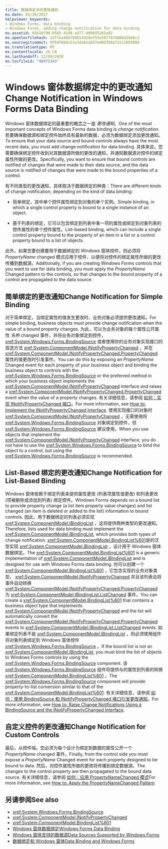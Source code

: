 ```yaml
---
title: 数据绑定中的更改通知
ms.date: 03/30/2017
helpviewer_keywords:
- Windows Forms, data binding
- Windows Forms, adding change notification for data binding
ms.assetid: b5b10f90-0585-41d9-a377-409835262a92
ms.openlocfilehash: 2dffea46bf0db54d28ef55e507767d88bd29ebc2
ms.sourcegitcommit: 9f6df084c53a3da0ea657ed0d708a72213683084
ms.translationtype: MT
ms.contentlocale: zh-CN
ms.lasthandoff: 12/09/2020
ms.locfileid: "96971343"
---
```

# <a name="change-notification-in-windows-forms-data-binding"></a><span data-ttu-id="32003-102">Windows 窗体数据绑定中的更改通知</span><span class="sxs-lookup"><span data-stu-id="32003-102">Change Notification in Windows Forms Data Binding</span></span>
<span data-ttu-id="32003-103">Windows 窗体数据绑定的最重要的概念之一是 *更改通知*。</span><span class="sxs-lookup"><span data-stu-id="32003-103">One of the most important concepts of Windows Forms data binding is *change notification*.</span></span> <span data-ttu-id="32003-104">若要确保数据源和绑定控件始终具有最新的数据，必须为数据绑定添加更改通知。</span><span class="sxs-lookup"><span data-stu-id="32003-104">To ensure that your data source and bound controls always have the most recent data, you must add change notification for data binding.</span></span> <span data-ttu-id="32003-105">具体来说，您需要确保绑定控件收到对其数据源所做的更改的通知，并通知数据源对控件的绑定属性所做的更改。</span><span class="sxs-lookup"><span data-stu-id="32003-105">Specifically, you want to ensure that bound controls are notified of changes that were made to their data source, and the data source is notified of changes that were made to the bound properties of a control.</span></span>  
  
 <span data-ttu-id="32003-106">有不同类型的更改通知，具体取决于数据绑定的种类：</span><span class="sxs-lookup"><span data-stu-id="32003-106">There are different kinds of change notification, depending on the kind of data binding:</span></span>  
  
- <span data-ttu-id="32003-107">简单绑定，其中单个控件属性绑定到对象的单个实例。</span><span class="sxs-lookup"><span data-stu-id="32003-107">Simple binding, in which a single control property is bound to a single instance of an object.</span></span>  
  
- <span data-ttu-id="32003-108">基于列表的绑定，它可以包含绑定到列表中某一项的属性或绑定到对象列表的控件属性的单个控件属性。</span><span class="sxs-lookup"><span data-stu-id="32003-108">List-based binding, which can include a single control property bound to the property of an item in a list or a control property bound to a list of objects.</span></span>  
  
 <span data-ttu-id="32003-109">此外，如果您要创建要用于数据绑定的 Windows 窗体控件，则必须将 *PropertyName* changed 模式应用于控件，以便将对控件的绑定属性所做的更改传播到数据源。</span><span class="sxs-lookup"><span data-stu-id="32003-109">Additionally, if you are creating Windows Forms controls that you want to use for data binding, you must apply the *PropertyName* Changed pattern to the controls, so that changes to the bound property of a control are propagated to the data source.</span></span>  
  
## <a name="change-notification-for-simple-binding"></a><span data-ttu-id="32003-110">简单绑定的更改通知</span><span class="sxs-lookup"><span data-stu-id="32003-110">Change Notification for Simple Binding</span></span>  
 <span data-ttu-id="32003-111">对于简单绑定，当绑定属性的值发生更改时，业务对象必须提供更改通知。</span><span class="sxs-lookup"><span data-stu-id="32003-111">For simple binding, business objects must provide change notification when the value of a bound property changes.</span></span> <span data-ttu-id="32003-112">为此，可以为业务对象的每个属性公开属性 *名称* changed 事件，并将业务对象绑定到控件， <xref:System.Windows.Forms.BindingSource> 或者使用你的业务对象实现接口的首选方法 <xref:System.ComponentModel.INotifyPropertyChanged> ，并在 <xref:System.ComponentModel.INotifyPropertyChanged.PropertyChanged> 属性的值更改时引发事件。</span><span class="sxs-lookup"><span data-stu-id="32003-112">You can do this by exposing an *PropertyName* Changed event for each property of your business object and binding the business object to controls with the <xref:System.Windows.Forms.BindingSource> or the preferred method in which your business object implements the <xref:System.ComponentModel.INotifyPropertyChanged> interface and raises a <xref:System.ComponentModel.INotifyPropertyChanged.PropertyChanged> event when the value of a property changes.</span></span> <span data-ttu-id="32003-113">有关详细信息，请参阅 [如何：实现 INotifyPropertyChanged 接口](how-to-implement-the-inotifypropertychanged-interface.md)。</span><span class="sxs-lookup"><span data-stu-id="32003-113">For more information, see [How to: Implement the INotifyPropertyChanged Interface](how-to-implement-the-inotifypropertychanged-interface.md).</span></span> <span data-ttu-id="32003-114">使用实现接口的对象时 <xref:System.ComponentModel.INotifyPropertyChanged> ，无需使用将 <xref:System.Windows.Forms.BindingSource> 对象绑定到控件，但 <xref:System.Windows.Forms.BindingSource> 建议使用。</span><span class="sxs-lookup"><span data-stu-id="32003-114">When you use objects that implement the <xref:System.ComponentModel.INotifyPropertyChanged> interface, you do not have to use the <xref:System.Windows.Forms.BindingSource> to bind the object to a control, but using the <xref:System.Windows.Forms.BindingSource> is recommended.</span></span>  
  
## <a name="change-notification-for-list-based-binding"></a><span data-ttu-id="32003-115">List-Based 绑定的更改通知</span><span class="sxs-lookup"><span data-stu-id="32003-115">Change Notification for List-Based Binding</span></span>  
 <span data-ttu-id="32003-116">Windows 窗体依赖于绑定列表来提供属性更改 (列表项属性值更改) 和列表更改 (项被删除或添加到列表) 绑定控件。</span><span class="sxs-lookup"><span data-stu-id="32003-116">Windows Forms depends on a bound list to provide property change (a list item property value changes) and list changed (an item is deleted or added to the list) information to bound controls.</span></span> <span data-ttu-id="32003-117">因此，用于数据绑定的列表必须实现 <xref:System.ComponentModel.IBindingList> ，这将提供两种类型的更改通知。</span><span class="sxs-lookup"><span data-stu-id="32003-117">Therefore, lists used for data binding must implement the <xref:System.ComponentModel.IBindingList>, which provides both types of change notification.</span></span> <span data-ttu-id="32003-118"><xref:System.ComponentModel.BindingList%601>是的泛型实现 <xref:System.ComponentModel.IBindingList> ，设计用于 Windows 窗体数据绑定。</span><span class="sxs-lookup"><span data-stu-id="32003-118">The <xref:System.ComponentModel.BindingList%601> is a generic implementation of <xref:System.ComponentModel.IBindingList> and is designed for use with Windows Forms data binding.</span></span> <span data-ttu-id="32003-119">你可以创建一个 <xref:System.ComponentModel.BindingList%601> ，它包含实现的业务对象类型， <xref:System.ComponentModel.INotifyPropertyChanged> 并且该列表会将事件自动转换 <xref:System.ComponentModel.INotifyPropertyChanged.PropertyChanged> 为 <xref:System.ComponentModel.IBindingList.ListChanged> 事件。</span><span class="sxs-lookup"><span data-stu-id="32003-119">You can create a <xref:System.ComponentModel.BindingList%601> that contains a business object type that implements <xref:System.ComponentModel.INotifyPropertyChanged> and the list will automatically convert the <xref:System.ComponentModel.INotifyPropertyChanged.PropertyChanged> events to <xref:System.ComponentModel.IBindingList.ListChanged> events.</span></span> <span data-ttu-id="32003-120">如果绑定列表不是 <xref:System.ComponentModel.IBindingList> ，则必须使用组件将对象列表绑定到 Windows 窗体控件 <xref:System.Windows.Forms.BindingSource> 。</span><span class="sxs-lookup"><span data-stu-id="32003-120">If the bound list is not an <xref:System.ComponentModel.IBindingList>, you must bind the list of objects to Windows Forms controls by using the <xref:System.Windows.Forms.BindingSource> component.</span></span> <span data-ttu-id="32003-121">该 <xref:System.Windows.Forms.BindingSource> 组件将提供与的属性到列表的转换 <xref:System.ComponentModel.BindingList%601> 。</span><span class="sxs-lookup"><span data-stu-id="32003-121">The <xref:System.Windows.Forms.BindingSource> component will provide property-to-list conversion similar to that of the <xref:System.ComponentModel.BindingList%601>.</span></span> <span data-ttu-id="32003-122">有关详细信息，请参阅 [如何：使用 BindingSource 和 INotifyPropertyChanged 接口引发更改通知](./controls/raise-change-notifications--bindingsource.md)。</span><span class="sxs-lookup"><span data-stu-id="32003-122">For more information, see [How to: Raise Change Notifications Using a BindingSource and the INotifyPropertyChanged Interface](./controls/raise-change-notifications--bindingsource.md).</span></span>  
  
## <a name="change-notification-for-custom-controls"></a><span data-ttu-id="32003-123">自定义控件的更改通知</span><span class="sxs-lookup"><span data-stu-id="32003-123">Change Notification for Custom Controls</span></span>  
 <span data-ttu-id="32003-124">最后，从控件端，您必须为每个设计为绑定到数据的属性公开一个 *PropertyName* changed 事件。</span><span class="sxs-lookup"><span data-stu-id="32003-124">Finally, from the control side you must expose a *PropertyName* Changed event for each property designed to be bound to data.</span></span> <span data-ttu-id="32003-125">然后，对控件属性所做的更改将传播到绑定数据源。</span><span class="sxs-lookup"><span data-stu-id="32003-125">The changes to the control property are then propagated to the bound data source.</span></span> <span data-ttu-id="32003-126">有关详细信息，请参阅 [如何：应用 PropertyNameChanged 模式](how-to-apply-the-propertynamechanged-pattern.md)</span><span class="sxs-lookup"><span data-stu-id="32003-126">For more information, see [How to: Apply the PropertyNameChanged Pattern](how-to-apply-the-propertynamechanged-pattern.md)</span></span>  
  
## <a name="see-also"></a><span data-ttu-id="32003-127">另请参阅</span><span class="sxs-lookup"><span data-stu-id="32003-127">See also</span></span>

- <xref:System.Windows.Forms.BindingSource>
- <xref:System.ComponentModel.INotifyPropertyChanged>
- <xref:System.ComponentModel.BindingList%601>
- [<span data-ttu-id="32003-128">Windows 窗体数据绑定</span><span class="sxs-lookup"><span data-stu-id="32003-128">Windows Forms Data Binding</span></span>](windows-forms-data-binding.md)
- [<span data-ttu-id="32003-129">Windows 窗体支持的数据源</span><span class="sxs-lookup"><span data-stu-id="32003-129">Data Sources Supported by Windows Forms</span></span>](data-sources-supported-by-windows-forms.md)
- [<span data-ttu-id="32003-130">数据绑定和 Windows 窗体</span><span class="sxs-lookup"><span data-stu-id="32003-130">Data Binding and Windows Forms</span></span>](data-binding-and-windows-forms.md)
